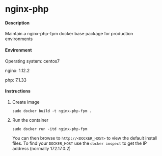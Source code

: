 # nginx-php

#### Description
Maintain a nginx-php-fpm docker base package for production environments

#### Environment

Operating system: centos7

nginx: 1.12.2

php:  7.1.33


#### Instructions

1. Create  image 

   ```
   sudo docker build -t nginx-php-fpm .
   ```

2. Run the container

   ```
   sudo docker run -itd nginx-php-fpm
   ```

   You can then browse to ```http://<DOCKER_HOST>``` to view the default install files. To find your ```DOCKER_HOST``` use the ```docker inspect``` to get the IP address (normally 172.17.0.2)